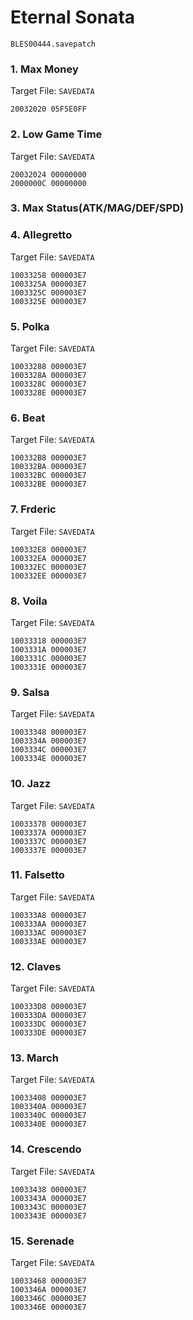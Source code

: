 #  Eternal Sonata 

`BLES00444.savepatch`

### 1. Max Money

Target File: `SAVEDATA`

```
20032020 05F5E0FF
```

### 2. Low Game Time

Target File: `SAVEDATA`

```
20032024 00000000
2000000C 00000000
```

### 3. Max Status(ATK/MAG/DEF/SPD)
### 4. Allegretto

Target File: `SAVEDATA`

```
10033258 000003E7
1003325A 000003E7
1003325C 000003E7
1003325E 000003E7
```

### 5. Polka

Target File: `SAVEDATA`

```
10033288 000003E7
1003328A 000003E7
1003328C 000003E7
1003328E 000003E7
```

### 6. Beat

Target File: `SAVEDATA`

```
100332B8 000003E7
100332BA 000003E7
100332BC 000003E7
100332BE 000003E7
```

### 7. Frderic

Target File: `SAVEDATA`

```
100332E8 000003E7
100332EA 000003E7
100332EC 000003E7
100332EE 000003E7
```

### 8. Voila

Target File: `SAVEDATA`

```
10033318 000003E7
1003331A 000003E7
1003331C 000003E7
1003331E 000003E7
```

### 9. Salsa

Target File: `SAVEDATA`

```
10033348 000003E7
1003334A 000003E7
1003334C 000003E7
1003334E 000003E7
```

### 10. Jazz

Target File: `SAVEDATA`

```
10033378 000003E7
1003337A 000003E7
1003337C 000003E7
1003337E 000003E7
```

### 11. Falsetto

Target File: `SAVEDATA`

```
100333A8 000003E7
100333AA 000003E7
100333AC 000003E7
100333AE 000003E7
```

### 12. Claves

Target File: `SAVEDATA`

```
100333D8 000003E7
100333DA 000003E7
100333DC 000003E7
100333DE 000003E7
```

### 13. March

Target File: `SAVEDATA`

```
10033408 000003E7
1003340A 000003E7
1003340C 000003E7
1003340E 000003E7
```

### 14. Crescendo

Target File: `SAVEDATA`

```
10033438 000003E7
1003343A 000003E7
1003343C 000003E7
1003343E 000003E7
```

### 15. Serenade

Target File: `SAVEDATA`

```
10033468 000003E7
1003346A 000003E7
1003346C 000003E7
1003346E 000003E7
```

